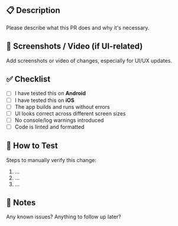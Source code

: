 ## 📋 Description

Please describe what this PR does and why it's necessary.

## 📸 Screenshots / Video (if UI-related)

Add screenshots or video of changes, especially for UI/UX updates.

## ✅ Checklist

- [ ] I have tested this on **Android**
- [ ] I have tested this on **iOS**
- [ ] The app builds and runs without errors
- [ ] UI looks correct across different screen sizes
- [ ] No console/log warnings introduced
- [ ] Code is linted and formatted

## 🧪 How to Test

Steps to manually verify this change:

1. ...
2. ...
3. ...

## 🧠 Notes

Any known issues? Anything to follow up later?
